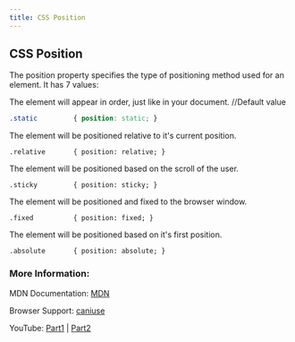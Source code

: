 ```yaml
---
title: CSS Position
---
```

## CSS Position

The position property specifies the type of positioning method used for an element. It has 7 values:

The element will appear in order, just like in your document. //Default value
```css
.static         { position: static; }
```
The element will be positioned relative to it's current position.
```
.relative       { position: relative; }
```
The element will be positioned based on the scroll of the user.
```
.sticky         { position: sticky; }
```
The element will be positioned and fixed to the browser window.
```
.fixed          { position: fixed; }
```
The element will be positioned based on it's first position.
```
.absolute       { position: absolute; }
```

### More Information:

MDN Documentation: <a href='https://developer.mozilla.org/en-US/docs/Web/CSS/position' target='_blank' rel='nofollow'>MDN</a>

Browser Support: <a href='http://caniuse.com/#search=position' target='_blank' rel='nofollow'>caniuse</a>

YouTube: <a href='https://www.youtube.com/watch?v=kejG8G0dr5U' target='_blank' rel='nofollow'>Part1</a> | <a href='https://www.youtube.com/watch?v=Rf6zAP4YnZA' target='_blank' rel='nofollow'>Part2</a>
